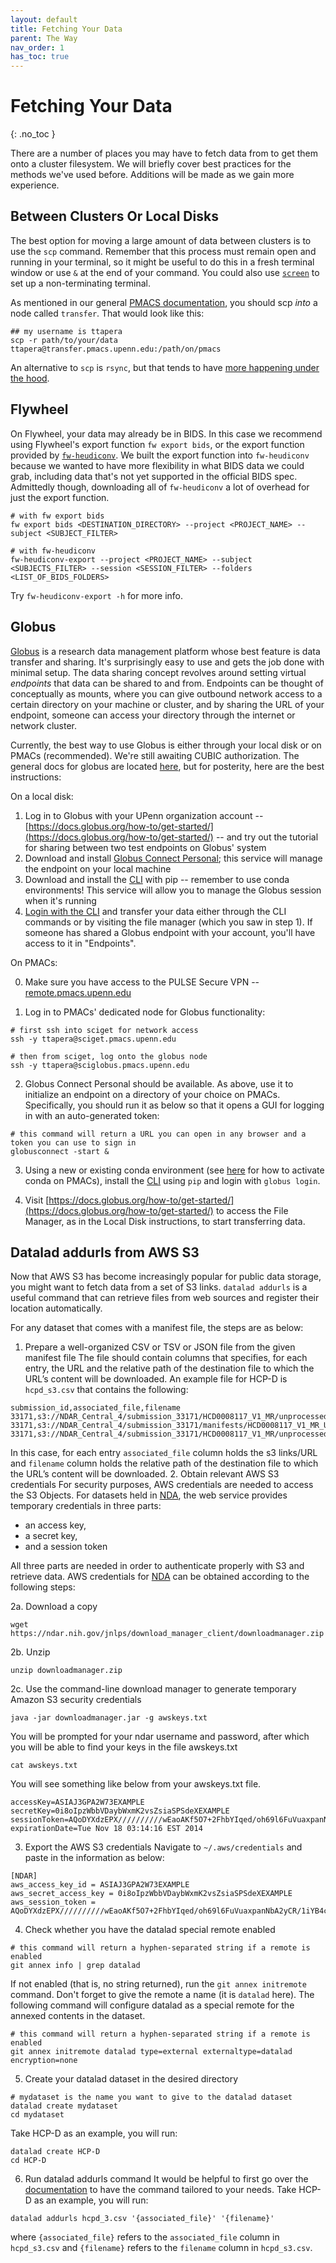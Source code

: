 ```yaml
---
layout: default
title: Fetching Your Data
parent: The Way
nav_order: 1
has_toc: true
---
```


# Fetching Your Data
{: .no_toc }

There are a number of places you may have to fetch data from to get them onto a cluster filesystem. We will briefly cover best practices for the methods we've used before. Additions will be made as we gain more experience.


## Between Clusters Or Local Disks

The best option for moving a large amount of data between clusters is to use the `scp` command. Remember that this process must remain open and running in your terminal, so it might be useful to do this in a fresh terminal window or use `&` at the end of your command. You could also use [`screen`](https://www.geeksforgeeks.org/screen-command-in-linux-with-examples/) to set up a non-terminating terminal.

As mentioned in our general [PMACS documentation](/docs/pmacs), you should scp *into* a node called `transfer`. That would look like this:

```
## my username is ttapera
scp -r path/to/your/data ttapera@transfer.pmacs.upenn.edu:/path/on/pmacs
```

An alternative to `scp` is `rsync`, but that tends to have [more happening under the hood](https://stackoverflow.com/questions/20244585/how-does-scp-differ-from-rsync).

## Flywheel

On Flywheel, your data may already be in BIDS. In this case we recommend using Flywheel's export function `fw export bids`, or the export function provided by [`fw-heudiconv`](https://fw-heudiconv.readthedocs.io/en/latest/). We built the export function into `fw-heudiconv` because we wanted to have more flexibility in what BIDS data we could grab, including data that's not yet supported in the official BIDS spec. Admittedly though, downloading all of `fw-heudiconv` a lot of overhead for just the export function.

```
# with fw export bids
fw export bids <DESTINATION_DIRECTORY> --project <PROJECT_NAME> --subject <SUBJECT_FILTER>

# with fw-heudiconv
fw-heudiconv-export --project <PROJECT_NAME> --subject <SUBJECTS_FILTER> --session <SESSION_FILTER> --folders <LIST_OF_BIDS_FOLDERS>
```

Try `fw-heudiconv-export -h` for more info.

## Globus

[Globus](https://www.globus.org/) is a research data management platform whose best feature is data transfer and sharing. It's surprisingly easy to use and gets the job done with minimal setup. The data sharing concept revolves around setting virtual *endpoints* that data can be shared to and from. Endpoints can be thought of conceptually as mounts, where you can give outbound network access to a certain directory on your machine or cluster, and by sharing the URL of your endpoint, someone can access your directory through the internet or network cluster.

Currently, the best way to use Globus is either through your local disk or on PMACs (recommended). We're still awaiting CUBIC authorization. The general docs for globus are located [here](https://docs.globus.org/how-to/), but for posterity, here are the best instructions:

On a local disk:

1. Log in to Globus with your UPenn organization account -- [https://docs.globus.org/how-to/get-started/](https://docs.globus.org/how-to/get-started/) -- and try out the tutorial for sharing between two test endpoints on Globus' system
2. Download and install [Globus Connect Personal](https://www.globus.org/globus-connect-personal); this service will manage the endpoint on your local machine
3. Download and install the [CLI](https://docs.globus.org/cli/) with pip -- remember to use conda environments! This service will allow you to manage the Globus session when it's running
4. [Login with the CLI](https://docs.globus.org/cli/quickstart/) and transfer your data either through the CLI commands or by visiting the file manager (which you saw in step 1). If someone has shared a Globus endpoint with your account, you'll have access to it in "Endpoints".

On PMACs:

0. Make sure you have access to the PULSE Secure VPN -- [remote.pmacs.upenn.edu](remote.pmacs.upenn.edu)

1. Log in to PMACs' dedicated node for Globus functionality:

```
# first ssh into sciget for network access
ssh -y ttapera@sciget.pmacs.upenn.edu

# then from sciget, log onto the globus node
ssh -y ttapera@sciglobus.pmacs.upenn.edu
```

2. Globus Connect Personal should be available. As above, use it to initialize an endpoint on a directory of your choice on PMACs. Specifically, you should run it as below so that it opens a GUI for logging in with an auto-generated token:

```
# this command will return a URL you can open in any browser and a token you can use to sign in
globusconnect -start &
```

3. Using a new or existing conda environment (see [here](https://pennlinc.github.io/docs/pmacs#logging-in-to-pmacs-lpc) for how to activate conda on PMACs), install the [CLI](https://docs.globus.org/cli/) using `pip` and login with `globus login`.

4. Visit [https://docs.globus.org/how-to/get-started/](https://docs.globus.org/how-to/get-started/) to access the File Manager, as in the Local Disk instructions, to start transferring data.

## Datalad addurls from AWS S3
Now that AWS S3 has become increasingly popular for public data storage, you might want to fetch data from a set of S3 links. `datalad addurls` is a useful command that can retrieve files from web sources and register their location automatically.

For any dataset that comes with a manifest file, the steps are as below:

1. Prepare a well-organized CSV or TSV or JSON file from the given manifest file
The file should contain columns that specifies, for each entry, the URL and the relative path of the destination file to which the URL’s content will be downloaded. 
An example file for HCP-D is `hcpd_s3.csv` that contains the following:

```
submission_id,associated_file,filename
33171,s3://NDAR_Central_4/submission_33171/HCD0008117_V1_MR/unprocessed/mbPCASLhr/HCD0008117_V1_MR_PCASLhr_SpinEchoFieldMap_PA.json,HCD0008117_V1_MR/unprocessed/mbPCASLhr/HCD0008117_V1_MR_PCASLhr_SpinEchoFieldMap_PA.json
33171,s3://NDAR_Central_4/submission_33171/manifests/HCD0008117_V1_MR_UnprocPcasl_manifest.json,manifests/HCD0008117_V1_MR_UnprocPcasl_manifest.json
33171,s3://NDAR_Central_4/submission_33171/HCD0008117_V1_MR/unprocessed/mbPCASLhr/HCD0008117_V1_MR_mbPCASLhr_PA.json,HCD0008117_V1_MR/unprocessed/mbPCASLhr/HCD0008117_V1_MR_mbPCASLhr_PA.json
```
In this case, for each entry `associated_file` column holds the s3 links/URL and `filename` column holds the relative path of the destination file to which the URL’s content will be downloaded. 
2. Obtain relevant AWS S3 credentials
For security purposes, AWS credentials are needed to access the S3 Objects. For datasets held in [NDA](https://nda.nih.gov/), the web service provides temporary credentials in three parts:

   + an access key, 
   + a secret key, 
   + and a session token


All three parts are needed in order to authenticate properly with S3 and retrieve data. AWS credentials for [NDA](https://nda.nih.gov/) can be obtained according to the following steps:
  
  
  2a. Download a copy
  ```
  wget https://ndar.nih.gov/jnlps/download_manager_client/downloadmanager.zip
  ```
  2b. Unzip
  ```
  unzip downloadmanager.zip
  ```
  2c. Use the command-line download manager to generate temporary Amazon S3 security credentials
  ```
  java -jar downloadmanager.jar -g awskeys.txt
  ```
  You will be prompted for your ndar username and password, after which you will be able to find your keys in the file awskeys.txt
  ```
  cat awskeys.txt
  ```
  You will see something like below from your awskeys.txt file.
  ```
  accessKey=ASIAJ3GPA2W73EXAMPLE
secretKey=0i8oIpzWbbVDaybWxmK2vsZsiaSPSdeXEXAMPLE
sessionToken=AQoDYXdzEPX//////////wEaoAKf5O7+2FhbYIqed/oh69l6FuVuaxpanNbA2yCR/1iYB4cjqQ415FUhDVIN4E4fXF9j8FzV4cTE6vY0dLzOWcUq7dNLvFzJux3oh0bu4bqbZ9EwBAxKb4bNf1pSbUWjQ+Sgrnjz38Uf63jSpxWAUM66mFVOPJhyaHh5lnUREZMNJrwzrkoUn6SR4fTEjXBuQRh9n4idllP+GW7i5XncDqZz+LutYgYMSGjb3x2j1hO1jCyRQ0dtFltFtaq77onMrCnk8k5YCmWyEFgfECtmu0fFE5hpy2NDLg2cFz1aVGN0K2B9vkOPEhG1LIm5+TY8U3MhWQsBnGvGCe0dO/4EOSJfJDhZZe+LsUhVhLJJWnQPRUcqpfNRWU8VnTHxadPLEXAMPLE=
expirationDate=Tue Nov 18 03:14:16 EST 2014

  ```


3. Export the AWS S3 credentials
Navigate to `~/.aws/credentials` and paste in the information as below:
```
[NDAR]
aws_access_key_id = ASIAJ3GPA2W73EXAMPLE
aws_secret_access_key = 0i8oIpzWbbVDaybWxmK2vsZsiaSPSdeXEXAMPLE
aws_session_token = AQoDYXdzEPX//////////wEaoAKf5O7+2FhbYIqed/oh69l6FuVuaxpanNbA2yCR/1iYB4cjqQ415FUhDVIN4E4fXF9j8FzV4cTE6vY0dLzOWcUq7dNLvFzJux3oh0bu4bqbZ9EwBAxKb4bNf1pSbUWjQ+Sgrnjz38Uf63jSpxWAUM66mFVOPJhyaHh5lnUREZMNJrwzrkoUn6SR4fTEjXBuQRh9n4idllP+GW7i5XncDqZz+LutYgYMSGjb3x2j1hO1jCyRQ0dtFltFtaq77onMrCnk8k5YCmWyEFgfECtmu0fFE5hpy2NDLg2cFz1aVGN0K2B9vkOPEhG1LIm5+TY8U3MhWQsBnGvGCe0dO/4EOSJfJDhZZe+LsUhVhLJJWnQPRUcqpfNRWU8VnTHxadPLEXAMPLE=

```


4. Check whether you have the datalad special remote enabled
```
# this command will return a hyphen-separated string if a remote is enabled
git annex info | grep datalad
```
If not enabled (that is, no string returned), run the `git annex initremote` command. 
Don't forget to give the remote a name (it is `datalad` here). The following command will configure datalad as a special remote for the annexed contents in the dataset.
```
# this command will return a hyphen-separated string if a remote is enabled
git annex initremote datalad type=external externaltype=datalad encryption=none

```
5. Create your datalad dataset in the desired directory
```
# mydataset is the name you want to give to the datalad dataset
datalad create mydataset
cd mydataset
```
Take HCP-D as an example, you will run:
```
datalad create HCP-D
cd HCP-D
```

6. Run datalad addurls command
It would be helpful to first go over the [documentation](http://docs.datalad.org/en/stable/generated/man/datalad-addurls.html) to have the command tailored to your needs. 
Take HCP-D as an example, you will run:
```
datalad addurls hcpd_3.csv '{associated_file}' '{filename}'
```
where `{associated_file}` refers to the `associated_file` column in `hcpd_s3.csv` and `{filename}` refers to the `filename` column in `hcpd_s3.csv`. 
